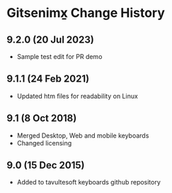 Gitsenimx̱ Change History
============================

9.2.0 (20 Jul 2023)
-------------------
* Sample test edit for PR demo

9.1.1 (24 Feb 2021)
-------------------
* Updated htm files for readability on Linux

9.1 (8 Oct 2018)
-----------------
* Merged Desktop, Web and mobile keyboards
* Changed licensing

9.0 (15 Dec 2015)
-----------------
* Added to tavultesoft keyboards github repository
